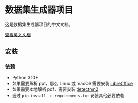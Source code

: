 # 数据集生成器项目

这是数据集生成器项目的中文文档。

[查看英文文档](README.md)

## 安装

### 依赖

- Python 3.10+
- 如果需要解析 ppt，那么 Linux 或 macOS 需要安装 [LibreOffice](https://www.libreoffice.org/download/download-libreoffice/)
- 如果需要本地解析 pdf，需要安装 [detectron2](https://detectron2.readthedocs.io/en/latest/tutorials/install.html)
- 通过 `pip install -r requirements.txt` 安装其他必要依赖